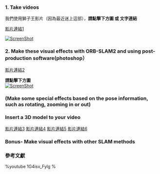 ### 1. Take videos

我們使用獅子王影片（因為最近迷上這部），**請點擊下方圖 或 文字連結**

[影片連結1](http://youtu.be/vt5fpE0bzSY)

[![ScreenShot](https://i.imgur.com/xk8X0NQ.jpg)](http://youtu.be/vt5fpE0bzSY)


### 2. Make these visual effects with ORB-SLAM2 and using post-production software(photoshop）

[影片連結2](https://youtu.be/eDuFB6KNpdQ)

**請點擊下方圖<br>**
[![ScreenShot](https://i.imgur.com/s0cdh8v.jpg)](https://youtu.be/eDuFB6KNpdQ)

###  (Make some special effects based on the pose information, such as rotating, zooming in or out)

###  Insert a 3D model to your video

[影片連結3](https://youtu.be/kLqD6h6V5sE)
[影片連結4](https://youtu.be/LTan41PkaXw)
[影片連結5](https://youtu.be/DssZGkik3Eg)
[影片連結6](https://youtu.be/6i3Z6LCjQsU)


### Bonus- Make visual effects with other SLAM methods

### 參考文獻

%youtube 1G4isv_Fylg %
